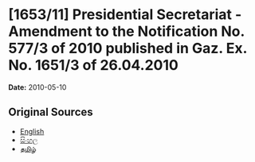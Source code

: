 # [1653/11] Presidential Secretariat - Amendment to the Notification No. 577/3 of 2010 published in Gaz. Ex. No. 1651/3 of 26.04.2010

**Date:** 2010-05-10

## Original Sources

- [English](https://documents.gov.lk/view/extra-gazettes/2010/5/1653-11_E.pdf)
- [සිංහල](https://documents.gov.lk/view/extra-gazettes/2010/5/1653-11_S.pdf)
- [தமிழ்](https://documents.gov.lk/view/extra-gazettes/2010/5/1653-11_T.pdf)
